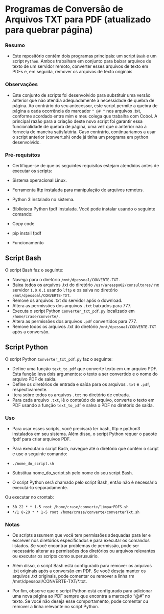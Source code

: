 # Programas de Conversão de Arquivos TXT para PDF (atualizado para quebrar página)

### Resumo 
- Este repositório contém dois programas principais: um script ```Bash``` e um script ```Python```. Ambos trabalham em conjunto para baixar arquivos de texto de um servidor remoto, converter esses arquivos de texto em PDFs e, em seguida, remover os arquivos de texto originais.


### Observações 
- Este conjunto de scripts foi desenvolvido para substituir uma versão anterior que não atendia adequadamente à necessidade de quebra de página. Ao contrário do seu antecessor, este script permite a quebra 
de página a cada ocorrência do marcador ```" @# "``` nos arquivos .txt, conforme acordado entre mim e meu colega que trabalha com Cobol. A principal razão para a criação deste novo script foi garantir essa 
funcionalidade de quebra de página, uma vez que o anterior não a fornecia de maneira satisfatória. Caso contrário, continuaríamos a usar o script anterior (convert.sh) onde já tinha um programa em python
desenvolvido.


### Pré-requisitos
- Certifique-se de que os seguintes requisitos estejam atendidos antes de executar os scripts:

- Sistema operacional Linux.
- Ferramenta lftp instalada para manipulação de arquivos remotos.
- Python 3 instalado no sistema.
- Biblioteca Python fpdf instalada. Você pode instalar usando o seguinte comando:
- Copy code
- pip install fpdf
- Funcionamento

  
## Script Bash
O script Bash faz o seguinte:

- Navega para o diretório ```/mnt/dpessoal/CONVERTE-TXT.```
- Baixa todos os arquivos .txt do diretório ```/usr/areaspo02/consultores/``` no servidor ```1.0.0.1``` usando ```lftp``` e os salva no diretório ```/mnt/dpessoal/CONVERTE-TXT```.
- Remove os arquivos .txt do servidor após o download.
- Altera as permissões dos arquivos ```.txt``` baixados para 777.
- Executa o script Python ```Converter_txt_pdf.py``` localizado em ```/home/crase/converte/```.
- Altera as permissões dos arquivos ```.pdf``` convertidos para 777.
- Remove todos os arquivos .txt do diretório ```/mnt/dpessoal/CONVERTE-TXT``` após a conversão.  


## Script Python
O script Python ```Converter_txt_pdf.py``` faz o seguinte:

- Define uma função ```text_to_pdf``` que converte texto em um arquivo PDF. Esta função leva dois argumentos: o texto a ser convertido e o nome do arquivo PDF de saída.
- Define os diretórios de entrada e saída para os arquivos ```.txt``` e ```.pdf```, respectivamente.
- Itera sobre todos os arquivos ```.txt``` no diretório de entrada.
- Para cada arquivo ```.txt```, lê o conteúdo do arquivo, converte o texto em PDF usando a função ```text_to_pdf``` e salva o PDF no diretório de saída.



### Uso
- Para usar esses scripts, você precisará ter bash, lftp e python3 instalados em seu sistema. Além disso, o script Python requer o pacote fpdf para criar arquivos PDF.

- Para executar o script Bash, navegue até o diretório que contém o script e use o seguinte comando:
- ```./nome_do_script.sh```

- Substitua nome_do_script.sh pelo nome do seu script Bash.
- O script Python será chamado pelo script Bash, então não é necessário executá-lo separadamente.

Ou executar no crontab:
- ```30 22 * * 1-5 root /home/crase/converte/limparPDFS.sh```
- ```*/1 8-20 * * 1-5 root /home/crase/converte/converterTxt.sh```



### Notas
- Os scripts assumem que você tem permissões adequadas para ler e escrever nos diretórios especificados e para executar os comandos listados. Se você encontrar problemas de permissão, pode ser necessário alterar as permissões dos diretórios ou arquivos relevantes ou executar os scripts como superusuário.

- Além disso, o script Bash está configurado para remover os arquivos .txt originais após a conversão em PDF. Se você deseja manter os arquivos .txt originais, pode comentar ou remover a linha rm /mnt/dpessoal/CONVERTE-TXT/*.txt.

- Por fim, observe que o script Python está configurado para adicionar uma nova página ao PDF sempre que encontra a marcação “@#” no texto. Se você não deseja esse comportamento, pode comentar ou remover a linha relevante no script Python.
